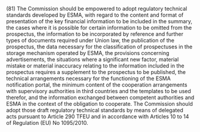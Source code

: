 (81) The Commission should be empowered to adopt regulatory technical standards developed by ESMA, with regard to the content and format of presentation of the key financial information to be included in the summary, the cases where it is possible for certain information to be omitted from the prospectus, the information to be incorporated by reference and further types of documents required under Union law, the publication of the prospectus, the data necessary for the classification of prospectuses in the storage mechanism operated by ESMA, the provisions concerning advertisements, the situations where a significant new factor, material mistake or material inaccuracy relating to the information included in the prospectus requires a supplement to the prospectus to be published, the technical arrangements necessary for the functioning of the ESMA notification portal, the minimum content of the cooperation arrangements with supervisory authorities in third countries and the templates to be used therefor, and the information exchanged between competent authorities and ESMA in the context of the obligation to cooperate. The Commission should adopt those draft regulatory technical standards by means of delegated acts pursuant to Article 290 TFEU and in accordance with Articles 10 to 14 of Regulation (EU) No 1095/2010.